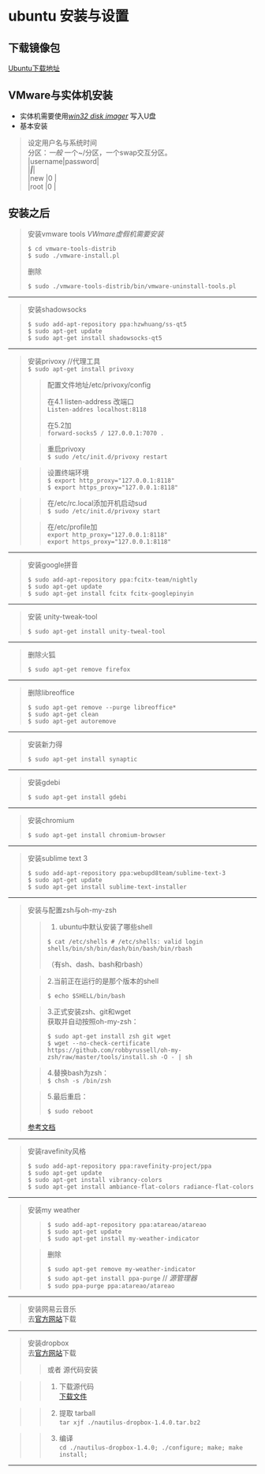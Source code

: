 # ubuntu 安装与设置
## 下载镜像包
[Ubuntu下载地址](http://www.ubuntu.com/download/desktop)
## VMware与实体机安装
* 实体机需要使用[*win32 disk imager*](https://sourceforge.net/projects/win32diskimager/files/Archive/)
写入U盘
* 基本安装   

>	设定用户名与系统时间  
>	分区：*一般* 一个~/分区，一个swap交互分区。  
|username|password|  
|***|***|  
|new     |0       |  
|root    |0       |


## 安装之后



>安装vmware tools *VWmare虚假机需要安装*  
>
>`$ cd vmware-tools-distrib`  
>`$ sudo ./vmware-install.pl ` 	
>
>删除	  
>
>	`$ sudo ./vmware-tools-distrib/bin/vmware-uninstall-tools.pl`  

***********

>安装shadowsocks  
>
>`$ sudo add-apt-repository ppa:hzwhuang/ss-qt5`  
>`$ sudo apt-get update`  
>`$ sudo apt-get install shadowsocks-qt5`  

********

>安装privoxy //代理工具  
>`$ sudo apt-get install privoxy`  
>  
>>配置文件地址/etc/privoxy/config   
>>
>>在4.1 listen-address 改端口  
>>`Listen-addres localhost:8118`  
>>
>>在5.2加  
>>`forward-socks5 / 127.0.0.1:7070 .`  
>  
>>重启privoxy   
>>`$ sudo /etc/init.d/privoxy restart`  
>  

>>设置终端环境  
>>`$ export http_proxy="127.0.0.1:8118"`	
>>`$ export https_proxy="127.0.0.1:8118"`  

>>在/etc/rc.local添加开机启动sud  
>>`$ sudo /etc/init.d/privoxy start`  
> 
>>在/etc/profile加   
>>`export http_proxy="127.0.0.1:8118"`  
>>`export https_proxy="127.0.0.1:8118"`  

*****

>安装google拼音  
>
>`$ sudo add-apt-repository ppa:fcitx-team/nightly`  
>`$ sudo apt-get update`  
>`$ sudo apt-get install fcitx fcitx-googlepinyin`  

****

>安装 unity-tweak-tool  
>
>`$ sudo apt-get install unity-tweal-tool`  

****

>删除火狐  
>  
> ``$ sudo apt-get remove firefox``  

****

> 删除libreoffice  
> 
> `$ sudo apt-get remove --purge libreoffice*`   
> `$ sudo apt-get clean`  
> `$ sudo apt-get autoremove`  

****

> 安装新力得  
>
>`$ sudo apt-get install synaptic`   

****

>安装gdebi  
>
> `$ sudo apt-get install gdebi`  

*****

>安装chromium  
>
>`$ sudo apt-get install chromium-browser`  

****

>安装sublime text 3  
>  
>`$ sudo add-apt-repository ppa:webupd8team/sublime-text-3`  
>`$ sudo apt-get update`  
>`$ sudo apt-get install sublime-text-installer`  

****
		
> 安装与配置zsh与oh-my-zsh  
>  
>>1. ubuntu中默认安装了哪些shell   
>>  
>>`$ cat /etc/shells # /etc/shells: valid login shells/bin/sh/bin/dash/bin/bash/bin/rbash`  
>>
>>（有sh、dash、bash和rbash）  
>	
>>2.当前正在运行的是那个版本的shell   
>> 
>>`$ echo $SHELL/bin/bash`   
>
>>3.正式安装zsh、git和wget   
>>获取并自动按照oh-my-zsh：    
>>
>>`$ sudo apt-get install zsh git wget`    
>>`$ wget --no-check-certificate https://github.com/robbyrussell/oh-my-zsh/raw/master/tools/install.sh -O - | sh`    
>
>>4.替换bash为zsh：  
>>`$ chsh -s /bin/zsh`  
>
>>5.最后重启：  
>>  
>>`$ sudo reboot`   
>
>[参考文档](http://www.jianshu.com/p/546effd99c35)

****

>安装ravefinity风格  
>
>`$ sudo add-apt-repository ppa:ravefinity-project/ppa`   
>`$ sudo apt-get update`    
>`$ sudo apt-get install vibrancy-colors`     
>`$ sudo apt-get install ambiance-flat-colors radiance-flat-colors`    

*****

>安装my weather  
>
>>`$ sudo add-apt-repository ppa:atareao/atareao`   
>>`$ sudo apt-get update`   
>>`$ sudo apt-get install my-weather-indicator`   
>
>>删除   
>>
>>`$ sudo apt-get remove my-weather-indicator`   
>>`$ sudo apt-get install ppa-purge` // *源管理器*   
>>`$ sudo ppa-purge ppa:atareao/atareao`  

*****

>安装网易云音乐  
>去[官方网站](http://music.163.com/#/download)下载  

*****

>安装dropbox  
>去[官方网站](https://www.dropbox.com/install?os=lnx)下载  
>
>>或者 源代码安装  

>  

>>1. 下载源代码  
>>[下载文件](https://www.dropbox.com/download?dl=packages/nautilus-dropbox-1.4.0.tar.bz2)  

>  

>>2. 提取 tarball   
>>`tar xjf ./nautilus-dropbox-1.4.0.tar.bz2`  

>  

>>3. 编译  
>>`cd ./nautilus-dropbox-1.4.0; ./configure; make; make install;`  

*****

